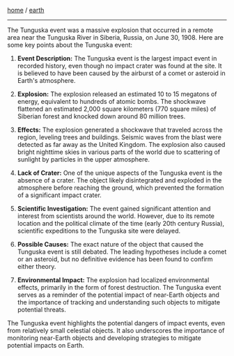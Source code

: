 [home](/README.md) / [earth](/assets/docs/earth/readme.md)     

---      

The Tunguska event was a massive explosion that occurred in a remote area near the Tunguska River in Siberia, Russia, on June 30, 1908. Here are some key points about the Tunguska event:

1. **Event Description:** The Tunguska event is the largest impact event in recorded history, even though no impact crater was found at the site. It is believed to have been caused by the airburst of a comet or asteroid in Earth's atmosphere.

2. **Explosion:** The explosion released an estimated 10 to 15 megatons of energy, equivalent to hundreds of atomic bombs. The shockwave flattened an estimated 2,000 square kilometers (770 square miles) of Siberian forest and knocked down around 80 million trees.

3. **Effects:** The explosion generated a shockwave that traveled across the region, leveling trees and buildings. Seismic waves from the blast were detected as far away as the United Kingdom. The explosion also caused bright nighttime skies in various parts of the world due to scattering of sunlight by particles in the upper atmosphere.

4. **Lack of Crater:** One of the unique aspects of the Tunguska event is the absence of a crater. The object likely disintegrated and exploded in the atmosphere before reaching the ground, which prevented the formation of a significant impact crater.

5. **Scientific Investigation:** The event gained significant attention and interest from scientists around the world. However, due to its remote location and the political climate of the time (early 20th century Russia), scientific expeditions to the Tunguska site were delayed.

6. **Possible Causes:** The exact nature of the object that caused the Tunguska event is still debated. The leading hypotheses include a comet or an asteroid, but no definitive evidence has been found to confirm either theory.

7. **Environmental Impact:** The explosion had localized environmental effects, primarily in the form of forest destruction. The Tunguska event serves as a reminder of the potential impact of near-Earth objects and the importance of tracking and understanding such objects to mitigate potential threats.

The Tunguska event highlights the potential dangers of impact events, even from relatively small celestial objects. It also underscores the importance of monitoring near-Earth objects and developing strategies to mitigate potential impacts on Earth.
